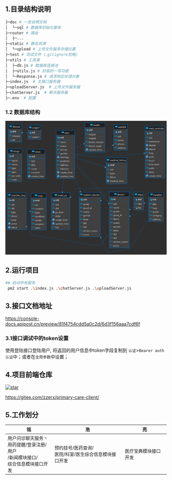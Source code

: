 ## 1.目录结构说明

```sh
├─doc # 一些说明文档
│  └─sql # 数据库初始化脚本
├─router # 路由
│  ├─...
├─static # 静态资源
│  └─upload # 上传文件服务存储位置
├─test # 测试文件（.gitignore忽略）
├─utils # 工具类
│  ├─db.js # 数据库连接池
│  ├─utils.js # 封装的一写功能
│  └─Response.js # 请求响应处理对象
├─index.js  # 主接口服务器
├─uploadServer.js  # 上传文件服务器
├─chatServer.js  # 聊天服务器
├─.env  # 配置

```
### 1.2 数据库结构
![数据库结构](doc/sql/sqyl_db.png)

## 2.运行项目
```sh
## 启动所有服务
 pm2 start .\index.js .\chatServer.js .\uploadServer.js
```

## 3.接口文档地址
https://console-docs.apipost.cn/preview/81f4754cdd5a0c2d/6d3f156aaa7cdf6f


### 3.1接口调试中的token设置
 使用登陆接口登陆用户, 将返回的用户信息中token字段复制到 `认证`>`Bearer auth认证`中；或者在`全局参数`中设置；

## 4.项目前端仓库
<a href='https://gitee.com/zzerx/primary-care-client/stargazers'><img src='https://gitee.com/zzerx/primary-care-client/badge/star.svg?theme=dark' alt='star'></img></a>

https://gitee.com/zzerx/primary-care-client/


## 5.工作划分

| 铭     | 浩     | 亮     |
| ------ | ------ | ------ |
| 用户问诊聊天服务丶<br>用药提醒/登录注册/用户<br>/新闻模块接口/<br/>综合信息模块接口开发 | 预约挂号/医药查询/<br>医院/科室/医生综合信息模块接口开发 | 医疗宝典模块接口开发 |

